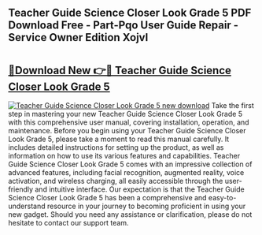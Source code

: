 ## Teacher Guide Science Closer Look Grade 5 PDF Download Free - Part-Pqo User Guide Repair - Service Owner Edition XojvI

# <h2><a href="http://bc77230.oget.top/?id=Teacher+Guide+Science+Closer+Look+Grade+5">🔗Download New 👉🔴 Teacher Guide Science Closer Look Grade 5</a></h2>

[![Teacher Guide Science Closer Look Grade 5 new download](https://i.imgur.com/5g1atiW.png)](http://bc77230.oget.top/?id=Teacher+Guide+Science+Closer+Look+Grade+5)
Take the first step in mastering your new Teacher Guide Science Closer Look Grade 5 with this comprehensive user manual, covering installation, operation, and maintenance. Before you begin using your Teacher Guide Science Closer Look Grade 5, please take a moment to read this manual carefully. It includes detailed instructions for setting up the product, as well as information on how to use its various features and capabilities. Teacher Guide Science Closer Look Grade 5 comes with an impressive collection of advanced features, including facial recognition, augmented reality, voice activation, and wireless charging, all easily accessible through the user-friendly and intuitive interface. Our expectation is that the Teacher Guide Science Closer Look Grade 5 has been a comprehensive and easy-to-understand resource in your journey to becoming proficient in using your new gadget. Should you need any assistance or clarification, please do not hesitate to contact our support team.
